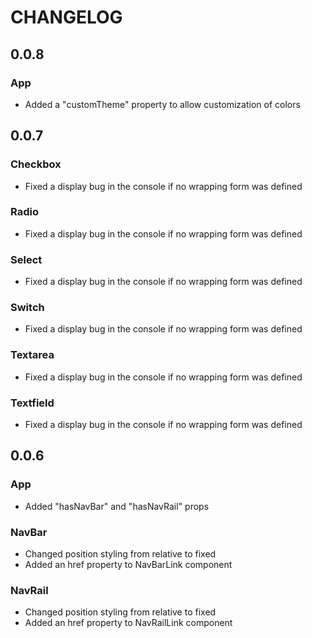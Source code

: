 # CHANGELOG

## 0.0.8

### App

-   Added a "customTheme" property to allow customization of colors

## 0.0.7

### Checkbox

-   Fixed a display bug in the console if no wrapping form was defined

### Radio

-   Fixed a display bug in the console if no wrapping form was defined

### Select

-   Fixed a display bug in the console if no wrapping form was defined

### Switch

-   Fixed a display bug in the console if no wrapping form was defined

### Textarea

-   Fixed a display bug in the console if no wrapping form was defined

### Textfield

-   Fixed a display bug in the console if no wrapping form was defined

## 0.0.6

### App

-   Added "hasNavBar" and "hasNavRail" props

### NavBar

-   Changed position styling from relative to fixed
-   Added an href property to NavBarLink component

### NavRail

-   Changed position styling from relative to fixed
-   Added an href property to NavRailLink component
